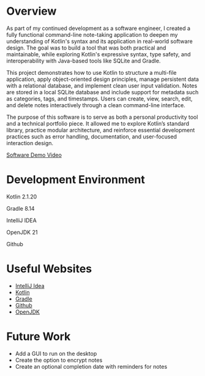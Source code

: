 # Overview

As part of my continued development as a software engineer, I created a fully functional command-line note-taking application to deepen my understanding of Kotlin's syntax and its application in real-world software design. The goal was to build a tool that was both practical and maintainable, while exploring Kotlin's expressive syntax, type safety, and interoperability with Java-based tools like SQLite and Gradle.

This project demonstrates how to use Kotlin to structure a multi-file application, apply object-oriented design principles, manage persistent data with a relational database, and implement clean user input validation. Notes are stored in a local SQLite database and include support for metadata such as categories, tags, and timestamps. Users can create, view, search, edit, and delete notes interactively through a clean command-line interface.

The purpose of this software is to serve as both a personal productivity tool and a technical portfolio piece. It allowed me to explore Kotlin’s standard library, practice modular architecture, and reinforce essential development practices such as error handling, documentation, and user-focused interaction design.

[Software Demo Video](http://youtube.link.goes.here)

# Development Environment

Kotlin 2.1.20

Gradle 8.14

IntelliJ IDEA

OpenJDK 21

Github

# Useful Websites

- [IntelliJ Idea](https://www.jetbrains.com/help/idea/getting-started.html)
- [Kotlin](https://kotlinlang.org/docs/home.html)
- [Gradle](https://kotlinlang.org/docs/home.html)
- [Github](https://docs.gradle.org/current/userguide/userguide.html)
- [OpenJDK](https://openjdk.org/)

# Future Work

- Add a GUI to run on the desktop
- Create the option to encrypt notes
- Create an optional completion date with reminders for notes 